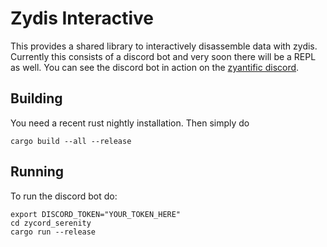 # Zydis Interactive

This provides a shared library to interactively disassemble data with zydis. Currently this consists of a discord bot and very soon there will be a REPL as well. You can see the discord bot in action on the [zyantific discord](https://discord.gg/pJaSX3n).

## Building
You need a recent rust nightly installation. Then simply do
```
cargo build --all --release
```

## Running
To run the discord bot do:
```
export DISCORD_TOKEN="YOUR_TOKEN_HERE"
cd zycord_serenity
cargo run --release
```

